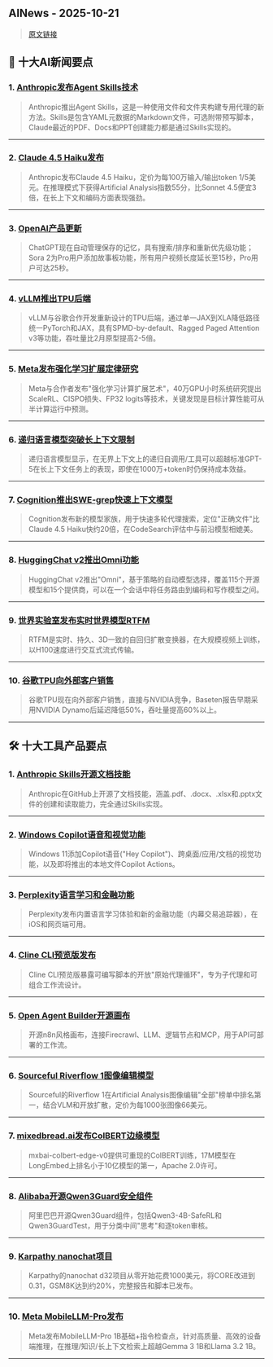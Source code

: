 ## AINews - 2025-10-21

> [原文链接](https://news.smol.ai/issues/25-10-16-claude-skills/)

## 📰 十大AI新闻要点

### 1. [Anthropic发布Agent Skills技术](https://www.anthropic.com/engineering/equipping-agents-for-the-real-world-with-agent-skills)
> Anthropic推出Agent Skills，这是一种使用文件和文件夹构建专用代理的新方法。Skills是包含YAML元数据的Markdown文件，可选附带预写脚本，Claude最近的PDF、Docs和PPT创建能力都是通过Skills实现的。

---

### 2. [Claude 4.5 Haiku发布](https://twitter.com/ArtificialAnlys/status/1978661658290790612)
> Anthropic发布Claude 4.5 Haiku，定价为每100万输入/输出token 1/5美元。在推理模式下获得Artificial Analysis指数55分，比Sonnet 4.5便宜3倍，在长上下文和编码方面表现强劲。

---

### 3. [OpenAI产品更新](https://twitter.com/OpenAI/status/1978608684088643709)
> ChatGPT现在自动管理保存的记忆，具有搜索/排序和重新优先级功能；Sora 2为Pro用户添加故事板功能，所有用户视频长度延长至15秒，Pro用户可达25秒。

---

### 4. [vLLM推出TPU后端](https://twitter.com/vllm_project/status/1978855648176853100)
> vLLM与谷歌合作开发重新设计的TPU后端，通过单一JAX到XLA降低路径统一PyTorch和JAX，具有SPMD-by-default、Ragged Paged Attention v3等功能，吞吐量比2月原型提高2-5倍。

---

### 5. [Meta发布强化学习扩展定律研究](https://twitter.com/iScienceLuvr/status/1978793969384624226)
> Meta与合作者发布"强化学习计算扩展艺术"，40万GPU小时系统研究提出ScaleRL、CISPO损失、FP32 logits等技术，关键发现是目标计算性能可从半计算运行中预测。

---

### 6. [递归语言模型突破长上下文限制](https://twitter.com/a1zhang/status/1978948676287340753)
> 递归语言模型显示，在无界上下文上的递归自调用/工具可以超越标准GPT-5在长上下文任务上的表现，即使在1000万+token时仍保持成本效益。

---

### 7. [Cognition推出SWE-grep快速上下文模型](https://twitter.com/cognition/status/1978867021669413252)
> Cognition发布新的模型家族，用于快速多轮代理搜索，定位"正确文件"比Claude 4.5 Haiku快约20倍，在CodeSearch评估中与前沿模型相媲美。

---

### 8. [HuggingChat v2推出Omni功能](https://twitter.com/victormustar/status/1978817795312808065)
> HuggingChat v2推出"Omni"，基于策略的自动模型选择，覆盖115个开源模型和15个提供商，可以在一个会话中将任务路由到编码和写作模型之间。

---

### 9. [世界实验室发布实时世界模型RTFM](https://twitter.com/theworldlabs/status/1978839171058815380)
> RTFM是实时、持久、3D一致的自回归扩散变换器，在大规模视频上训练，以H100速度进行交互式流式传输。

---

### 10. [谷歌TPU向外部客户销售](https://twitter.com/zephyr_z9/status/1978835094216343820)
> 谷歌TPU现在向外部客户销售，直接与NVIDIA竞争，Baseten报告早期采用NVIDIA Dynamo后延迟降低50%，吞吐量提高60%以上。

---

## 🛠️ 十大工具产品要点

### 1. [Anthropic Skills开源文档技能](https://github.com/anthropics/skills/tree/main/document-skills)
> Anthropic在GitHub上开源了文档技能，涵盖.pdf、.docx、.xlsx和.pptx文件的创建和读取能力，完全通过Skills实现。

---

### 2. [Windows Copilot语音和视觉功能](https://twitter.com/mustafasuleyman/status/1978808627008847997)
> Windows 11添加Copilot语音("Hey Copilot")、跨桌面/应用/文档的视觉功能，以及即将推出的本地文件Copilot Actions。

---

### 3. [Perplexity语言学习和金融功能](https://twitter.com/perplexity_ai/status/1978859991152165125)
> Perplexity发布内置语言学习体验和新的金融功能（内幕交易追踪器），在iOS和网页端可用。

---

### 4. [Cline CLI预览版发布](https://twitter.com/cline/status/1978874789193486749)
> Cline CLI预览版暴露可编写脚本的开放"原始代理循环"，专为子代理和可组合工作流设计。

---

### 5. [Open Agent Builder开源画布](https://twitter.com/firecrawl_dev/status/1978878728827478289)
> 开源n8n风格画布，连接Firecrawl、LLM、逻辑节点和MCP，用于API可部署的工作流。

---

### 6. [Sourceful Riverflow 1图像编辑模型](https://twitter.com/ArtificialAnlys/status/1978891167795417092)
> Sourceful的Riverflow 1在Artificial Analysis图像编辑"全部"榜单中排名第一，结合VLM和开放扩散，定价为每1000张图像66美元。

---

### 7. [mixedbread.ai发布ColBERT边缘模型](https://twitter.com/mixedbreadai/status/1978853869557055492)
> mxbai-colbert-edge-v0提供可重现的ColBERT训练，17M模型在LongEmbed上排名小于10亿模型的第一，Apache 2.0许可。

---

### 8. [Alibaba开源Qwen3Guard安全组件](https://twitter.com/Alibaba_Qwen/status/1978732145297576081)
> 阿里巴巴开源Qwen3Guard组件，包括Qwen3-4B-SafeRL和Qwen3GuardTest，用于分类中间"思考"和逐token审核。

---

### 9. [Karpathy nanochat项目](https://twitter.com/karpathy/status/1978615547945521655)
> Karpathy的nanochat d32项目从零开始花费1000美元，将CORE改进到0.31，GSM8K达到约20%，完整报告和脚本已发布。

---

### 10. [Meta MobileLLM-Pro发布](https://twitter.com/_akhaliq/status/1978916251456925757)
> Meta发布MobileLLM-Pro 1B基础+指令检查点，针对高质量、高效的设备端推理，在推理/知识/长上下文检索上超越Gemma 3 1B和Llama 3.2 1B。

---